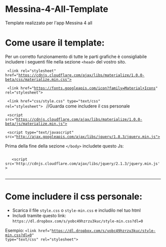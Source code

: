 # Messina-4-All-Template
Template realizzato per l'app Messina 4 all

# Come usare il template:

Per un corretto funzionamento di tutte le parti grafiche è consigliabile includere 
i seguenti file nella sezione <code>&lt;head></code> del vostro sito.


<code>  &lt;link rel="stylesheet" href="https://cdnjs.cloudflare.com/ajax/libs/materialize/1.0.0-beta/css/materialize.min.css"></code>
  
<code> &lt;link href="https://fonts.googleapis.com/icon?family=Material+Icons" rel="stylesheet"> </code>
   
<code> &lt;link href="css/style.css" type="text/css" rel="stylesheet"> </code> //Guarda come includere il css personale 
   
<code> &lt;script src="https://cdnjs.cloudflare.com/ajax/libs/materialize/1.0.0-beta/js/materialize.min.js"></script></code>

<code> &lt;script type="text/javascript" src="http://ajax.googleapis.com/ajax/libs/jquery/1.8.3/jquery.min.js"></script></code>

  
 Prima della fine della sezione <code>&lt;/body></code> includete questo Js:
 
 <code>
   &lt;script src='http://cdnjs.cloudflare.com/ajax/libs/jquery/2.1.3/jquery.min.js'></script>
  </code>
  
  
------------------------------------------------------------------------------------------------------------------------------------------



# Come includere il css personale:

<ul>
<li>Scarica il file <code>style.css</code> o <code>style-min.css</code> e includilo nel tuo html</li>
  <li>Includi tramite questo link: <code>https://dl.dropbox.com/s/yobc49hzrzu3kuc/style-min.css?dl=0</code></li>
  </ul>
  
  Esempio: <code>&lt;link href="https://dl.dropbox.com/s/yobc49hzrzu3kuc/style-min.css?dl=0" type="text/css" rel="stylesheet"></code>
  
  
